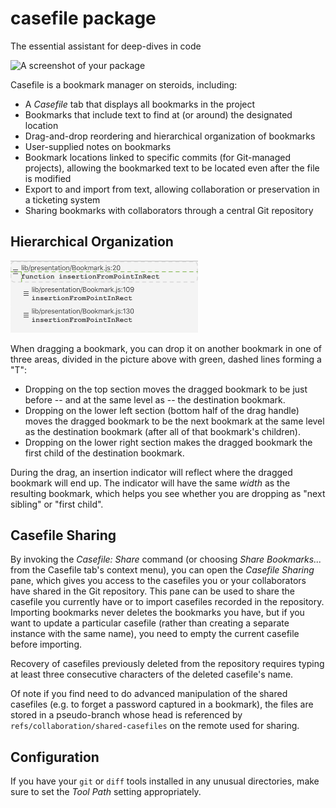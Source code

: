 # casefile package

The essential assistant for deep-dives in code

![A screenshot of your package](https://f.cloud.github.com/assets/69169/2290250/c35d867a-a017-11e3-86be-cd7c5bf3ff9b.gif)

Casefile is a bookmark manager on steroids, including:

* A _Casefile_ tab that displays all bookmarks in the project
* Bookmarks that include text to find at (or around) the designated location
* Drag-and-drop reordering and hierarchical organization of bookmarks
* User-supplied notes on bookmarks
* Bookmark locations linked to specific commits (for Git-managed projects), allowing the bookmarked text to be located even after the file is modified
* Export to and import from text, allowing collaboration or preservation in a ticketing system
* Sharing bookmarks with collaborators through a central Git repository

## Hierarchical Organization

<img src="./images/bookmarks.png" alt="Annotated bookmark picture" width="300"/>

When dragging a bookmark, you can drop it on another bookmark in one of three areas, divided in the picture above with green, dashed lines forming a "T":
* Dropping on the top section moves the dragged bookmark to be just before -- and at the same level as -- the destination bookmark.
* Dropping on the lower left section (bottom half of the drag handle) moves the dragged bookmark to be the next bookmark at the same level as the destination bookmark (after all of that bookmark's children).
* Dropping on the lower right section makes the dragged bookmark the first child of the destination bookmark.

During the drag, an insertion indicator will reflect where the dragged bookmark will end up.  The indicator will have the same _width_  as the resulting bookmark, which helps you see whether you are dropping as "next sibling" or "first child".

## Casefile Sharing

By invoking the _Casefile: Share_ command (or choosing _Share Bookmarks..._ from the Casefile tab's context menu), you can open the _Casefile Sharing_ pane, which gives you access to the casefiles you or your collaborators have shared in the Git repository.  This pane can be used to share the casefile you currently have or to import casefiles recorded in the repository.  Importing bookmarks never deletes the bookmarks you have, but if you want to update a particular casefile (rather than creating a separate instance with the same name), you need to empty the current casefile before importing.

Recovery of casefiles previously deleted from the repository requires typing at least three consecutive characters of the deleted casefile's name.

Of note if you find need to do advanced manipulation of the shared casefiles (e.g. to forget a password captured in a bookmark), the files are stored in a pseudo-branch whose head is referenced by `refs/collaboration/shared-casefiles` on the remote used for sharing.

## Configuration

If you have your `git` or `diff` tools installed in any unusual directories, make sure to set the *Tool Path* setting appropriately.
